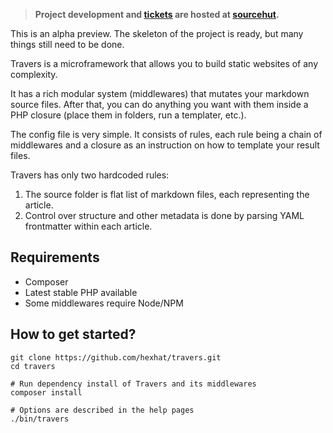 > **Project development and [tickets](https://todo.sr.ht/~hexhat/travers) are hosted at [sourcehut](https://git.sr.ht/~hexhat/travers).**

This is an alpha preview. The skeleton of the project is ready, but many things still need to be done.

Travers is a microframework that allows you to build static websites of any complexity.

It has a rich modular system (middlewares) that mutates your markdown source files. After that, you can do anything you want with them inside a PHP closure (place them in folders, run a templater, etc.).

The config file is very simple. It consists of rules, each rule being a chain of middlewares and a closure as an instruction on how to template your result files.

Travers has only two hardcoded rules:
1. The source folder is flat list of markdown files, each representing the article.
2. Control over structure and other metadata is done by parsing YAML frontmatter within each article.

## Requirements
- Composer
- Latest stable PHP available
- Some middlewares require Node/NPM


## How to get started?
```shell
git clone https://github.com/hexhat/travers.git
cd travers

# Run dependency install of Travers and its middlewares
composer install

# Options are described in the help pages
./bin/travers
```
